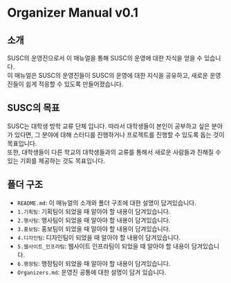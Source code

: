 # Organizer Manual v0.1

## 소개
SUSC의 운영진으로서 이 매뉴얼을 통해 SUSC의 운영에 대한 지식을 얻을 수 있습니다.   
이 매뉴얼은 SUSC의 운영진들이 SUSC의 운영에 대한 지식을 공유하고, 새로운 운영진들이 쉽게 적응할 수 있도록 만들어졌습니다.

## SUSC의 목표
SUSC는 대학생 방학 교류 단체 입니다. 따라서 대학생들이 본인이 공부하고 싶은 분야가 있다면, 그 분야에 대해 스터디를 진행하거나 프로젝트를 진행할 수 있도록 돕는 것이 목표입니다.   
또한, 대학생들이 다른 학교의 대학생들과의 교류를 통해서 새로운 사람들과 친해질 수 있는 기회를 제공하는 것도 목표입니다.


## 폴더 구조
- `README.md`: 이 매뉴얼의 소개와 폴더 구조에 대한 설명이 담겨있습니다.
- `1.기획팀`: 기획팀이 되었을 때 알아야 할 내용이 담겨있습니다.
- `2.행사팀`: 행사팀이 되었을 때 알아야 할 내용이 담겨있습니다.
- `3.홍보팀`: 홍보팀이 되었을 때 알아야 할 내용이 담겨있습니다.
- `4.디자인팀`: 디자인팀이 되었을 때 알아야 할 내용이 담겨있습니다.
- `5.웹사이트_인프라팀`: 웹사이트 인프라팀이 되었을 때 알아야 할 내용이 담겨있습니다.
- `6.행정팀`: 행정팀이 되었을 때 알아야 할 내용이 담겨있습니다.
- `Organizers.md`: 운영진 공통에 대한 설명이 담겨 있습니다.

